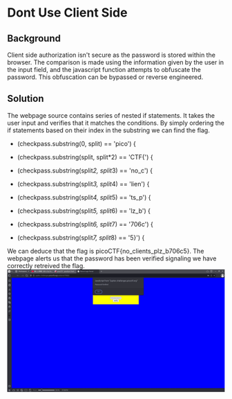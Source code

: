 # Dont Use Client Side

## Background

Client side authorization isn't secure as the password is stored within the browser. The comparison is made using
the information given by the user in the input field, and the javascript function attempts to obfuscate the password. This
obfuscation can be bypassed or reverse engineered.


## Solution

The webpage source contains series of nested if statements. It takes the user input and verifies that it matches the conditions. By
simply ordering the if statements based on their index in the substring we can find the flag.

- (checkpass.substring(0, split) == 'pico') {

- (checkpass.substring(split, split*2) == 'CTF{') {

- (checkpass.substring(split*2, split*3) == 'no_c') {

- (checkpass.substring(split*3, split*4) == 'lien') {

- (checkpass.substring(split*4, split*5) == 'ts_p') {

- (checkpass.substring(split*5, split*6) == 'lz_b') {

- (checkpass.substring(split*6, split*7) == '706c') {

- (checkpass.substring(split*7, split*8) == '5}') {


We can deduce that the flag is picoCTF{no_clients_plz_b706c5}. The webpage alerts us that the password has been verified
signaling we have correctly retreived the flag. ![flag](flag.png)
